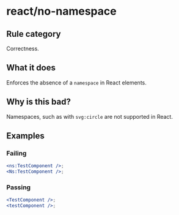 # react/no-namespace

## Rule category

Correctness.

## What it does

Enforces the absence of a `namespace` in React elements.

## Why is this bad?

Namespaces, such as with `svg:circle` are not supported in React.

## Examples

### Failing

```jsx
<ns:TestComponent />;
<Ns:TestComponent />;
```

### Passing

```jsx
<TestComponent />;
<testComponent />;
```
